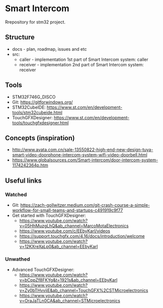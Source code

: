 # Smart Intercom
Rrepository for stm32 project. 
## Structure
* docs - plan, roadmap, issues and etc
* src:
  * caller - implementation 1st part of Smart Intercom system: caller
  * receiver - implementation 2nd part of Smart Intercom system: receiver
## Tools
* STM32F746G_DISCO
* Git: https://gitforwindows.org/
* STM32CubeIDE: https://www.st.com/en/development-tools/stm32cubeide.html
* TouchGFXDesigner: https://www.st.com/en/development-tools/touchgfxdesigner.html
## Concepts (inspiration)
* http://www.avata.com.cn/sale-13550822-high-end-new-design-tuya-smart-video-doorphone-intercom-system-wifi-video-doorbell.html
* https://www.globalsources.com/Smart-intercom/door-intercom-system-1174242364p.htm
## Useful links
### Watched
* Git: https://zach-gollwitzer.medium.com/git-crash-course-a-simple-workflow-for-small-teams-and-startups-c491919c9f77
* Get started with TouchGFXDesigner:
  * https://www.youtube.com/watch?v=05HhMuzgLhQ&ab_channel=MarcoMotaElectronics
  * https://www.youtube.com/c/EEbyKarl/videos
  * https://support.touchgfx.com/4.16/docs/introduction/welcome
  * https://www.youtube.com/watch?v=12KXreXaLp0&ab_channel=EEbyKarl 
### Unwathed
* Advanced TouchGFXDesigner:
  * https://www.youtube.com/watch?v=bCppZf8FKYg&t=1921s&ab_channel=EEbyKarl
  * https://www.youtube.com/watch?v=Zy0bTHvviiE&ab_channel=TouchGFX%2CSTMicroelectronics
  * https://www.youtube.com/watch?v=OraJaTLn0CA&ab_channel=STMicroelectronics
